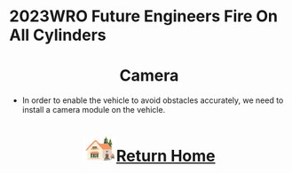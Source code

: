 2023WRO Future Engineers Fire On All Cylinders  
====
# <div align="center">Camera</div> 
- In order to enable the vehicle to avoid obstacles accurately, we need to install a camera module on the vehicle.
# <div align="center">![HOME](../../other/img/Home.png)[Return Home](../../)</div>  

